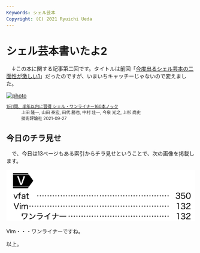 ```yaml
---
Keywords: シェル芸本
Copyright: (C) 2021 Ryuichi Ueda
---
```


# シェル芸本書いたよ2

　↓この本に関する記事第二回です。タイトルは前回「[今度出るシェル芸本の二面性が激しい1](/?post=20210902)」だったのですが、いまいちキャッチーじゃないので変えました。

<div class="card">
  <div class="row no-gutters">
    <div class="col-md-2">
      <a class="item url" href="https://www.amazon.co.jp/dp/4297122677?tag=ryuichiueda-22&linkCode=ogi&th=1&psc=1"><img src="https://m.media-amazon.com/images/I/51F6w9FoosL._SL500_.jpg" width="395" alt="photo"></a>
    </div>
    <div class="col-md-10">
      <div class="card-body">
        <dl class="fn" style="font-size:80%">
          <dt><a href="https://www.amazon.co.jp/dp/4297122677?tag=ryuichiueda-22&linkCode=ogi&th=1&psc=1">1日1問、半年以内に習得 シェル・ワンライナー160本ノック</a></dt>
          <dd>上田 隆一, 山田 泰宏, 田代 勝也, 中村 壮一, 今泉 光之, 上杉 尚史</dd>
          <dd>技術評論社 2021-09-27</dd>
        </dl>
      </div>
    </div>
  </div>
</div>

## 今日のチラ見せ

　で、今日は13ページもある索引からチラ見せということで、次の画像を掲載します。


![](./index_v.png)


Vim・・・ワンライナーですね。



以上。
